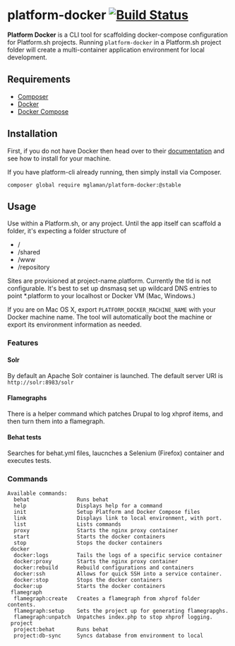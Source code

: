 # platform-docker [![Build Status](https://travis-ci.org/mglaman/platform-docker.svg?branch=master)](https://travis-ci.org/mglaman/platform-docker)
**Platform Docker** is a CLI tool for scaffolding docker-compose configuration for Platform.sh projects. Running ````platform-docker````
in a Platform.sh project folder will create a multi-container application environment for local development.

## Requirements

* [Composer](https://getcomposer.org/)
* [Docker](https://www.docker.com/)
* [Docker Compose](https://docs.docker.com/compose/)

## Installation

First, if you do not have Docker then head over to their [documentation](https://docs.docker.com/) and see how to install for your machine.

If you have platform-cli already running, then simply install via Composer.
````
composer global require mglaman/platform-docker:@stable
````

## Usage

Use within a Platform.sh, or any project. Until the app itself can scaffold a folder, it's expecting a folder structure of
* /
* /shared
* /www
* /repository

Sites are provisioned at project-name.platform. Currently the tld is not configurable. It's best to set up dnsmasq set up
wildcard DNS entries to point \*.platform to your localhost or Docker VM (Mac, Windows.)

If you are on Mac OS X, export ````PLATFORM_DOCKER_MACHINE_NAME```` with your Docker machine name. The tool will automatically boot the machine 
or export its environment information as needed.

### Features

#### Solr
By default an Apache Solr container is launched. The default server URI is ````http://solr:8983/solr````

#### Flamegraphs
There is a helper command which patches Drupal to log xhprof items, and then turn them into a flamegraph.

#### Behat tests
Searches for behat.yml files, laucnches a Selenium (Firefox) container and executes tests.

### Commands

````
Available commands:
  behat               Runs behat
  help                Displays help for a command
  init                Setup Platform and Docker Compose files
  link                Displays link to local environment, with port.
  list                Lists commands
  proxy               Starts the nginx proxy container
  start               Starts the docker containers
  stop                Stops the docker containers
 docker
  docker:logs         Tails the logs of a specific service container
  docker:proxy        Starts the nginx proxy container
  docker:rebuild      Rebuild configurations and containers
  docker:ssh          Allows for quick SSH into a service container.
  docker:stop         Stops the docker containers
  docker:up           Starts the docker containers
 flamegraph
  flamegraph:create   Creates a flamegraph from xhprof folder contents.
  flamegraph:setup    Sets the project up for generating flamegrapghs.
  flamegraph:unpatch  Unpatches index.php to stop xhprof logging.
 project
  project:behat       Runs behat
  project:db-sync     Syncs database from environment to local
````
